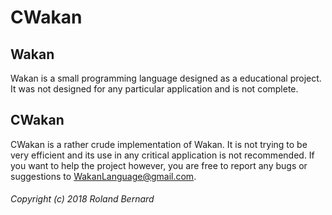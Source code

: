 CWakan
======

Wakan
-----
Wakan is a small programming language designed as a educational project.
It was not designed for any particular application and is not complete.

CWakan
------
CWakan is a rather crude implementation of Wakan. It is not trying to be very efficient and
its use in any critical application is not recommended. If you want to help the project however,
you are free to report any bugs or suggestions to WakanLanguage@gmail.com.




###### Copyright (c) 2018 Roland Bernard